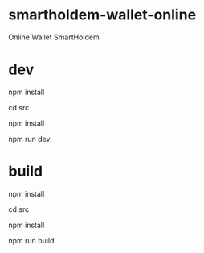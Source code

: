 # smartholdem-wallet-online
Online Wallet SmartHoldem

# dev

npm install

cd src

npm install

npm run dev

# build

npm install

cd src

npm install

npm run build

